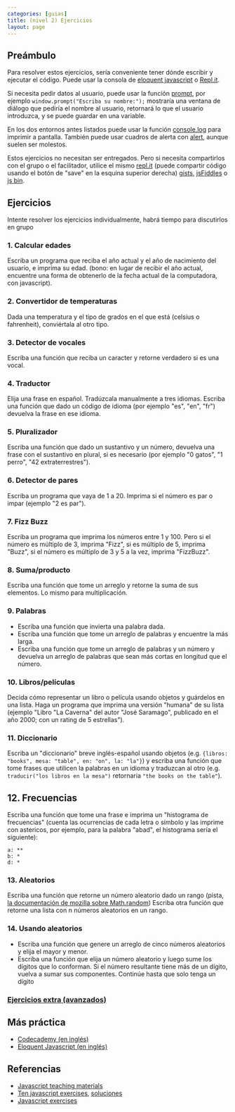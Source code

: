 ```yaml
---
categories: [guias]
title: (nivel 2) Ejercicios
layout: page
---
```


## Preámbulo

Para resolver estos ejercicios, sería conveniente tener dónde escribir y ejecutar el código. Puede usar la consola de [eloquent javascript](http://eloquentjavascript.net/code/#1) o [Repl.it](http://repl.it/languages/JavaScript/).

Si necesita pedir datos al usuario, puede usar la función [prompt](https://developer.mozilla.org/en-US/docs/Web/API/Window.prompt), por ejemplo `window.prompt("Escriba su nombre:");` mostraría una ventana de diálogo que pediría el nombre al usuario, retornará lo que el usuario introduzca, y se puede guardar en una variable.

En los dos entornos antes listados puede usar la función [console.log](https://developer.mozilla.org/en-US/docs/Web/API/Console.log) para imprimir a pantalla. También puede usar cuadros de alerta con [alert](https://developer.mozilla.org/en-US/docs/Web/API/window.alert), aunque suelen ser molestos.

Estos ejercicios no necesitan ser entregados. Pero si necesita compartirlos con el grupo o el facilitador, utilice el mismo [repl.it](http://repl.it/languages/JavaScript/) (puede compartir código usando el botón de "save" en la esquina superior derecha) [gists](https://gist.github.com/), [jsFiddles](http://jsfiddle.net/) o [js bin](http://jsbin.com/xadekoraka/1/edit?js,output).

## Ejercicios

Intente resolver los ejercicios individualmente, habrá tiempo para discutirlos en grupo

### 1. Calcular edades

Escriba un programa que reciba el año actual y el año de nacimiento del usuario, e imprima su edad. (bono: en lugar de recibir el año actual, encuentre una forma de obtenerlo de la fecha actual de la computadora, con javascript). 

### 2. Convertidor de temperaturas

Dada una temperatura y el tipo de grados en el que está (celsius o fahrenheit), conviértala al otro tipo.

### 3. Detector de vocales

Escriba una función que reciba un caracter y retorne verdadero si es una vocal.

### 4. Traductor

Elija una frase en español. Tradúzcala manualmente a tres idiomas. Escriba una función que dado un código de idioma (por ejemplo "es", "en", "fr") devuelva la frase en ese idioma.

### 5. Pluralizador

Escriba una función que dado un sustantivo y un número, devuelva una frase con el sustantivo en plural, si es necesario (por ejemplo "0 gatos", "1 perro", "42 extraterrestres").

### 6. Detector de pares

Escriba un programa que vaya de 1 a 20. Imprima si el número es par o impar (ejemplo "2 es par").

### 7. Fizz Buzz

Escriba un programa que imprima los números entre 1 y 100. Pero si el número es múltiplo de 3, imprima "Fizz", si es múltiplo de 5, imprima "Buzz", si el número es múltiplo de 3 y 5 a la vez, imprima "FizzBuzz".

### 8. Suma/producto

Escriba una función que tome un arreglo y retorne la suma de sus elementos. Lo mismo para multiplicación.

### 9. Palabras

* Escriba una función que invierta una palabra dada.
* Escriba una función que tome un arreglo de palabras y encuentre la más larga.
* Escriba una función que tome un arreglo de palabras y un número y devuelva un arreglo de palabras que sean más cortas en longitud que el número.

### 10. Libros/películas

Decida cómo representar un libro o película usando objetos y guárdelos en una lista. Haga un programa que imprima una versión "humana" de su lista (ejemplo "Libro "La Caverna" del autor "José Saramago", publicado en el año 2000; con un rating de 5 estrellas").

### 11. Diccionario

Escriba un "diccionario" breve inglés-español usando objetos (e.g. `{libros: "books", mesa: "table", en: "on", la: "la"}`) y escriba una función que tome frases que utilicen la palabras en un idioma y traduzcan al otro (e.g. `traducir("los libros en la mesa")` retornaría `"the books on the table"`).

## 12. Frecuencias

Escriba una función que tome una frase e imprima un "histograma de frecuencias" (cuenta las ocurrencias de cada letra o símbolo y las imprime con astericos, por ejemplo, para la palabra "abad", el histograma sería el siguiente):

	a: **
	b: *
	d: *

### 13. Aleatorios

Escriba una función que retorne un número aleatorio dado un rango (pista, [la documentación de mozilla sobre Math.random](https://developer.mozilla.org/en-US/docs/Web/JavaScript/Reference/Global_Objects/Math/random))
Escriba otra función que retorne una lista con n números aleatorios en un rango.

### 14. Usando aleatorios

* Escriba una función que genere un arreglo de cinco números aleatorios y elija el mayor y menor.
* Escriba una función que elija un número aleatorio y luego sume los dígitos que lo conforman. Si el número resultante tiene más de un dígito, vuelva a sumar sus componentes. Continúe hasta que solo tenga un dígito


### [Ejercicios extra (avanzados)](https://github.com/progra4-2010-4/quizzgen/blob/master/seeds/lang.markdown)

## Más práctica

* [Codecademy (en inglés)](http://www.codecademy.com/en/tracks/javascript)
* [Eloquent Javascript (en inglés)](http://eloquentjavascript.net/)

## Referencias

* [Javascript teaching materials](http://www.teaching-materials.org/javascript/)
* [Ten javascript exercises](http://www.ling.gu.se/~lager/teaching/dialogue_systems%20II/labs/javascript.html), [soluciones](http://jsfiddle.net/lisafrench/CmHH8/)
* [Javascript exercises](http://ynonperek.com/javascript-exer.html)
